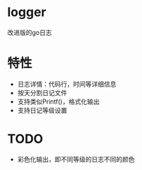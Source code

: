 logger
===
改进版的go日志

特性
===
* 日志详情：代码行，时间等详细信息
* 按天分割日记文件
* 支持类似Printf()，格式化输出
* 支持日记等级设置

TODO
===
* 彩色化输出，即不同等级的日志不同的颜色
